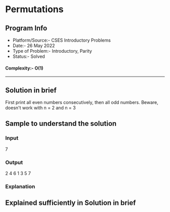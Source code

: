 # Permutations
## Program Info
- Platform/Source:- CSES Introductory Problems
- Date:- 26 May 2022
- Type of Problem:- Introductory, Parity
- Status:- Solved
#### Complexity:- O(1)
---
## Solution in brief
First print all even numbers consecutively, then all odd numbers.
Beware, doesn't work with n = 2 and n = 3

## Sample to understand the solution

### Input
7

### Output
2 4 6 1 3 5 7

### Explanation
Explained sufficiently in Solution in brief
---
